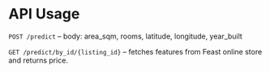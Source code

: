 # API Usage

`POST /predict` – body: area_sqm, rooms, latitude, longitude, year_built

`GET /predict/by_id/{listing_id}` – fetches features from Feast online store and returns price.
